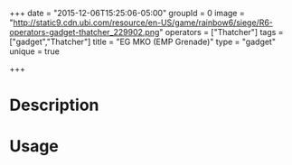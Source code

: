 +++
date = "2015-12-06T15:25:06-05:00"
groupId = 0
image = "http://static9.cdn.ubi.com/resource/en-US/game/rainbow6/siege/R6-operators-gadget-thatcher_229902.png"
operators = ["Thatcher"]
tags = ["gadget","Thatcher"]
title = "EG MKO (EMP Grenade)"
type = "gadget"
unique = true

+++

# Description

# Usage
